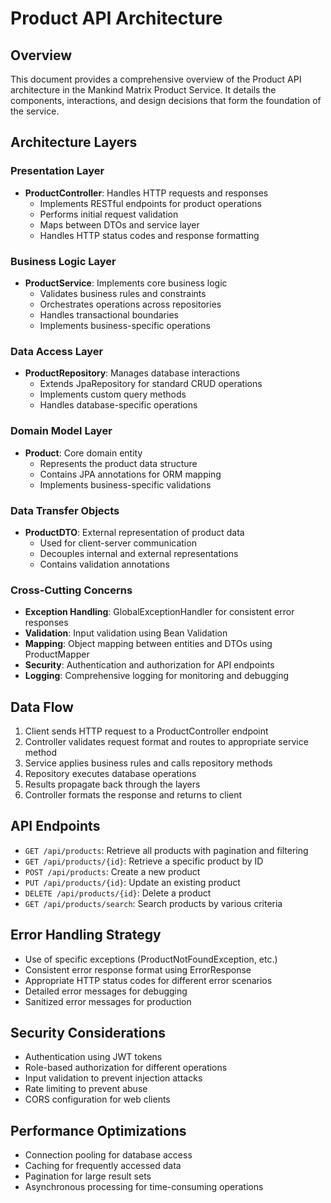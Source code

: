 # Product API Architecture

## Overview
This document provides a comprehensive overview of the Product API architecture in the Mankind Matrix Product Service. It details the components, interactions, and design decisions that form the foundation of the service.

## Architecture Layers

### Presentation Layer
- **ProductController**: Handles HTTP requests and responses
  - Implements RESTful endpoints for product operations
  - Performs initial request validation
  - Maps between DTOs and service layer
  - Handles HTTP status codes and response formatting

### Business Logic Layer
- **ProductService**: Implements core business logic
  - Validates business rules and constraints
  - Orchestrates operations across repositories
  - Handles transactional boundaries
  - Implements business-specific operations

### Data Access Layer
- **ProductRepository**: Manages database interactions
  - Extends JpaRepository for standard CRUD operations
  - Implements custom query methods
  - Handles database-specific operations

### Domain Model Layer
- **Product**: Core domain entity
  - Represents the product data structure
  - Contains JPA annotations for ORM mapping
  - Implements business-specific validations

### Data Transfer Objects
- **ProductDTO**: External representation of product data
  - Used for client-server communication
  - Decouples internal and external representations
  - Contains validation annotations

### Cross-Cutting Concerns
- **Exception Handling**: GlobalExceptionHandler for consistent error responses
- **Validation**: Input validation using Bean Validation
- **Mapping**: Object mapping between entities and DTOs using ProductMapper
- **Security**: Authentication and authorization for API endpoints
- **Logging**: Comprehensive logging for monitoring and debugging

## Data Flow
1. Client sends HTTP request to a ProductController endpoint
2. Controller validates request format and routes to appropriate service method
3. Service applies business rules and calls repository methods
4. Repository executes database operations
5. Results propagate back through the layers
6. Controller formats the response and returns to client

## API Endpoints
- `GET /api/products`: Retrieve all products with pagination and filtering
- `GET /api/products/{id}`: Retrieve a specific product by ID
- `POST /api/products`: Create a new product
- `PUT /api/products/{id}`: Update an existing product
- `DELETE /api/products/{id}`: Delete a product
- `GET /api/products/search`: Search products by various criteria

## Error Handling Strategy
- Use of specific exceptions (ProductNotFoundException, etc.)
- Consistent error response format using ErrorResponse
- Appropriate HTTP status codes for different error scenarios
- Detailed error messages for debugging
- Sanitized error messages for production

## Security Considerations
- Authentication using JWT tokens
- Role-based authorization for different operations
- Input validation to prevent injection attacks
- Rate limiting to prevent abuse
- CORS configuration for web clients

## Performance Optimizations
- Connection pooling for database access
- Caching for frequently accessed data
- Pagination for large result sets
- Asynchronous processing for time-consuming operations